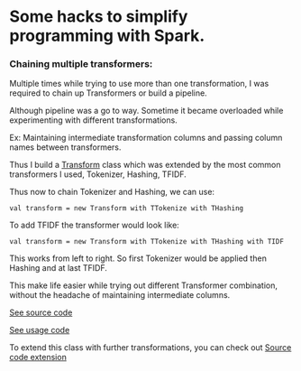 # Some hacks to simplify programming with Spark.

### Chaining multiple transformers:
Multiple times while trying to use more than one transformation, I was required to chain up Transformers or build a pipeline.

Although pipeline was a go to way. Sometime it became overloaded while experimenting with different transformations.

Ex: Maintaining intermediate transformation columns and passing column names between transformers.

Thus I build a [Transform](https://github.com/AnkushKhanna/spark-common/blob/master/src/main/scala/common/transfomration/Transform.scala#L7-L14) class
which was extended by the most common transformers I used, Tokenizer, Hashing, TFIDF.

Thus now to chain Tokenizer and Hashing, we can use:
``` 
val transform = new Transform with TTokenize with THashing
```
To add TFIDF the transformer would look like:
```
val transform = new Transform with TTokenize with THashing with TIDF
```
This works from left to right. So first Tokenizer would be applied then Hashing and at last TFIDF. 

This make life easier while trying out different Transformer combination, without the headache of maintaining intermediate columns.

[See source code](https://github.com/AnkushKhanna/spark-common/blob/master/src/main/scala/common/transfomration/Transform.scala)

[See usage code](https://github.com/AnkushKhanna/spark-common/blob/master/src/test/scala/common/transfomration/TransformTest.scala)

To extend this class with further transformations, you can check out [Source code extension](https://github.com/AnkushKhanna/spark-common/blob/master/src/main/scala/common/transfomration/Transform.scala#L27-L38)
